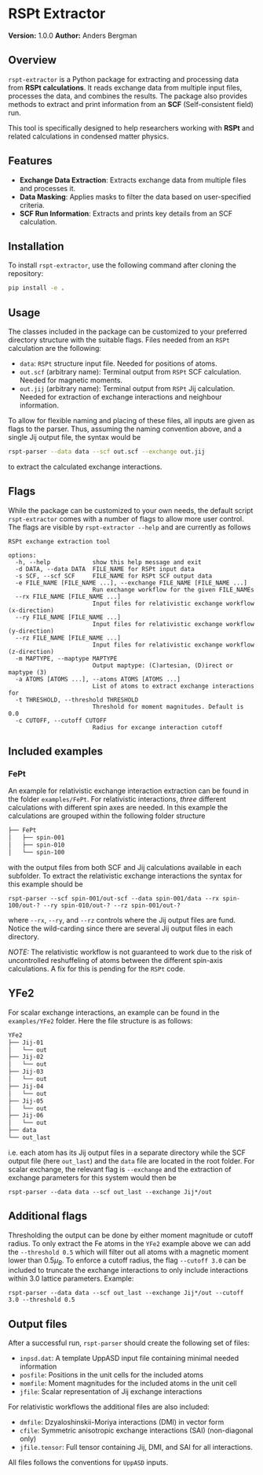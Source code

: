 # RSPt Extractor

**Version:** 1.0.0
**Author:** Anders Bergman

## Overview

`rspt-extractor` is a Python package for extracting and processing data from **RSPt calculations**. It reads exchange data from multiple input files, processes the data, and combines the results. The package also provides methods to extract and print information from an **SCF** (Self-consistent field) run.

This tool is specifically designed to help researchers working with **RSPt** and related calculations in condensed matter physics.

## Features

- **Exchange Data Extraction**: Extracts exchange data from multiple files and processes it.
- **Data Masking**: Applies masks to filter the data based on user-specified criteria.
- **SCF Run Information**: Extracts and prints key details from an SCF calculation.

## Installation

To install `rspt-extractor`, use the following command after cloning the repository:

```bash
pip install -e .
```

## Usage

The classes included in the package can be customized to your preferred directory structure with the suitable flags. Files needed from an `RSPt` calculation are the following:

- `data`: `RSPt` structure input file. Needed for positions of atoms.
- `out.scf` (arbitrary name): Terminal output from `RSPt` SCF calculation. Needed for magnetic moments.
- `out.jij` (arbitrary name): Terminal output from `RSPt` Jij calculation. Needed for extraction of exchange interactions and neighbour information.

To allow for flexible naming and placing of these files, all inputs are given as flags to the parser. Thus, assuming the naming convention above, and a single Jij output file, the syntax would be

```bash
rspt-parser --data data --scf out.scf --exchange out.jij
```

to extract the calculated exchange interactions.

## Flags

While the package can be customized to your own needs, the default script `rspt-extractor` comes with a number of flags to allow more user control. The flags are visible by `rspt-extractor --help` and are currently as follows

```syntax
RSPt exchange extraction tool

options:
  -h, --help            show this help message and exit
  -d DATA, --data DATA  FILE_NAME for RSPt input data
  -s SCF, --scf SCF     FILE_NAME for RSPt SCF output data
  -e FILE_NAME [FILE_NAME ...], --exchange FILE_NAME [FILE_NAME ...]
                        Run exchange workflow for the given FILE_NAMEs
  --rx FILE_NAME [FILE_NAME ...]
                        Input files for relativistic exchange workflow (x-direction)
  --ry FILE_NAME [FILE_NAME ...]
                        Input files for relativistic exchange workflow (y-direction)
  --rz FILE_NAME [FILE_NAME ...]
                        Input files for relativistic exchange workflow (z-direction)
  -m MAPTYPE, --maptype MAPTYPE
                        Output maptype: (C)artesian, (D)irect or maptype (3)
  -a ATOMS [ATOMS ...], --atoms ATOMS [ATOMS ...]
                        List of atoms to extract exchange interactions for
  -t THRESHOLD, --threshold THRESHOLD
                        Threshold for moment magnitudes. Default is 0.0
  -c CUTOFF, --cutoff CUTOFF
                        Radius for excange interaction cutoff
```

## Included examples

### FePt

An example for relativistic exchange interaction extraction can be found in the folder `examples/FePt`. For relativistic interactions, *three* different calculations with different spin axes are needed. In this example the calculations are grouped within the following folder structure

```bash
├── FePt
│   ├── spin-001
│   ├── spin-010
│   └── spin-100
```

with the output files from both SCF and Jij calculations available in each subfolder. To extract the relativistic exchange interactions the syntax for this example should be

```syntax
rspt-parser --scf spin-001/out-scf --data spin-001/data --rx spin-100/out-? --ry spin-010/out-? --rz spin-001/out-?
```

where `--rx`, `--ry`, and `--rz` controls where the Jij output files are fund. Notice the wild-carding since there are several Jij output files in each directory.

*NOTE:* The relativistic workflow is not guaranteed to work due to the risk of uncontrolled reshuffeling of atoms between the different spin-axis calculations. A fix for this is pending for the `RSPt` code.

## YFe2

For scalar exchange interactions, an example can be found in the `examples/YFe2` folder. Here the file structure is as follows:

```bash
YFe2
├── Jij-01
│   └── out
├── Jij-02
│   └── out
├── Jij-03
│   └── out
├── Jij-04
│   └── out
├── Jij-05
│   └── out
├── Jij-06
│   └── out
├── data
└── out_last
```

i.e. each atom has its Jij output files in a separate directory while the SCF output file (here `out_last`) and the `data` file are located in the root folder. For scalar exchange, the relevant flag is `--exchange` and the extraction of exchange parameters for this system would then be

```syntax
rspt-parser --data data --scf out_last --exchange Jij*/out
```

## Additional flags

Thresholding the output can be done by either moment magnitude or cutoff radius. To only extract the Fe atoms in the `YFe2` example above we can add the `--threshold 0.5` which will filter out all atoms with a magnetic moment lower than $0.5 \mu_B$. To enforce a cutoff radius, the flag `--cutoff 3.0` can be included to truncate the exchange interactions to only include interactions within $3.0$ lattice parameters. Example:

```syntax
rspt-parser --data data --scf out_last --exchange Jij*/out --cutoff 3.0 --threshold 0.5
```

## Output files

After a successful run, `rspt-parser` should create the following set of files:

- `inpsd.dat`: A template UppASD input file containing minimal needed information
- `posfile`: Positions in the unit cells for the included atoms
- `momfile`: Moment magnitudes for the included atoms in the unit cell
- `jfile`: Scalar representation of Jij exchange interactions

For relativistic workflows the additional files are also included:

- `dmfile`: Dzyaloshinskii-Moriya interactions (DMI) in vector form
- `cfile`: Symmetric anisotropic exchange interactions (SAI) (non-diagonal only)
- `jfile.tensor`: Full tensor containing Jij, DMI, and SAI for all interactions.

All files follows the conventions for `UppASD` inputs.
